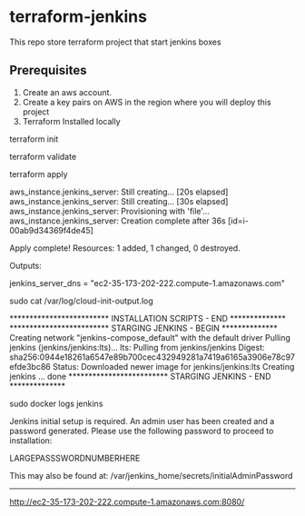 # terraform-jenkins
This repo store terraform project that start jenkins boxes

Prerequisites
-------------

1) Create an aws account. 
2) Create a key pairs on AWS in the region where you will deploy this project
3) Terraform Installed locally


terraform init

terraform validate

terraform apply


aws_instance.jenkins_server: Still creating... [20s elapsed]
aws_instance.jenkins_server: Still creating... [30s elapsed]
aws_instance.jenkins_server: Provisioning with 'file'...
aws_instance.jenkins_server: Creation complete after 36s [id=i-00ab9d34369f4de45]

Apply complete! Resources: 1 added, 1 changed, 0 destroyed.

Outputs:

jenkins_server_dns = "ec2-35-173-202-222.compute-1.amazonaws.com"



sudo cat /var/log/cloud-init-output.log



************************* INSTALLATION SCRIPTS - END **************
************************* STARGING JENKINS - BEGIN **************
Creating network "jenkins-compose_default" with the default driver
Pulling jenkins (jenkins/jenkins:lts)...
lts: Pulling from jenkins/jenkins
Digest: sha256:0944e18261a6547e89b700cec432949281a7419a6165a3906e78c97efde3bc86
Status: Downloaded newer image for jenkins/jenkins:lts
Creating jenkins ... done
************************* STARGING JENKINS - END **************


sudo docker logs jenkins

Jenkins initial setup is required. An admin user has been created and a password generated.
Please use the following password to proceed to installation:

LARGEPASSSWORDNUMBERHERE

This may also be found at: /var/jenkins_home/secrets/initialAdminPassword

*************************************************************


http://ec2-35-173-202-222.compute-1.amazonaws.com:8080/
